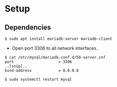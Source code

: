 # Setup

## Dependencies

```
$ sudo apt install mariadb-server mariadb-client
```

- Open port 3306 to all network interfaces.

```
$ cat /etc/mysql/mariadb.conf.d/50-server.cnf
port                    = 3306
..[snip]..
bind-address            = 0.0.0.0

$ sudo systemctl restart mysql
```